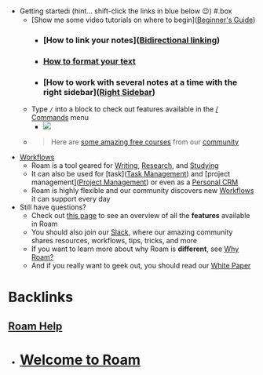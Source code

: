 - Getting startedℹ️ (hint... shift-click the links in blue below 😉) #.box
    - [Show me some video tutorials on where to begin]([Beginner's Guide](<Beginner's Guide.md>))
        - ### [How to link your notes]([Bidirectional linking](<Bidirectional linking.md>))
        - ### [How to format your text]([Formatting](<Formatting.md>))
        - ### [How to work with several notes at a time with the right sidebar]([Right Sidebar](<Right Sidebar.md>))
    - Type `/` into a block to check out features available in the [/ Commands](</ Commands.md>) menu
        - ![](https://firebasestorage.googleapis.com/v0/b/firescript-577a2.appspot.com/o/imgs%2Fapp%2Fhelp-documentation%2Fvg4SUhgwIf.gif?alt=media&token=f4f682cb-e612-447a-83c1-9f4934818eaa)
    - > Here are [some amazing free courses](((eEUXylm_o))) from our [community]([Community](<Community.md>))
- [Workflows](<Workflows.md>)
    - Roam is a tool geared for [Writing](<Writing.md>), [Research](<Research.md>), and [Studying](<Studying.md>)
    - It can also be used for [task]([Task Management](<Task Management.md>)) and [project management]([Project Management](<Project Management.md>)) or even as a [Personal CRM](<Personal CRM.md>)
    - Roam is highly flexible and our community discovers new [Workflows](<Workflows.md>) it can support every day
- Still have questions?
    - Check out [this page]([Features](<Features.md>)) to see an overview of all the **features** available in Roam
    - You should also join our [Slack](https://join.slack.com/t/roamresearch/shared_invite/zt-xy0pd90x-c0KDkgh1BeLKyi0iUlJ1CA), where our amazing community shares resources, workflows, tips, tricks, and more
    - If you want to learn more about why Roam is __different__, see [Why Roam?](<Why Roam?.md>)
    - And if you really want to geek out, you should read our [White Paper](<White Paper.md>)

# Backlinks
## [Roam Help](<Roam Help.md>)
- # [Welcome to Roam](<Welcome to Roam.md>)

